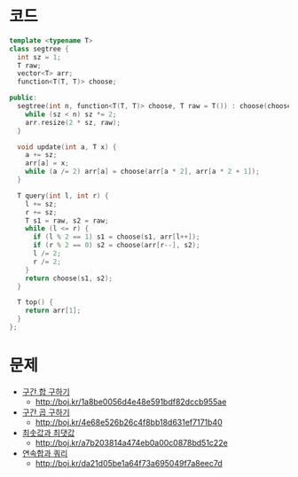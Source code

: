 # 코드
```cpp
template <typename T>
class segtree {
  int sz = 1;
  T raw;
  vector<T> arr;
  function<T(T, T)> choose;

public:
  segtree(int n, function<T(T, T)> choose, T raw = T()) : choose(choose), raw(raw) {
    while (sz < n) sz *= 2;
    arr.resize(2 * sz, raw);
  }

  void update(int a, T x) {
    a += sz;
    arr[a] = x;
    while (a /= 2) arr[a] = choose(arr[a * 2], arr[a * 2 + 1]);
  }

  T query(int l, int r) {
    l += sz;
    r += sz;
    T s1 = raw, s2 = raw;
    while (l <= r) {
      if (l % 2 == 1) s1 = choose(s1, arr[l++]);
      if (r % 2 == 0) s2 = choose(arr[r--], s2);
      l /= 2;
      r /= 2;
    }
    return choose(s1, s2);
  }

  T top() {
    return arr[1];
  }
};

```

# 문제
* [구간 합 구하기](https://boj.kr/2042)
  * http://boj.kr/1a8be0056d4e48e591bdf82dccb955ae
* [구간 곱 구하기](https://boj.kr/11505)
  * http://boj.kr/4e68e526b26c4f8bb18d631ef7171b40
* [최솟값과 최댓값](https://boj.kr/2357)
  * http://boj.kr/a7b203814a474eb0a00c0878bd51c22e
* [연속합과 쿼리](https://boj.kr/16993)
  * http://boj.kr/da21d05be1a64f73a695049f7a8eec7d
